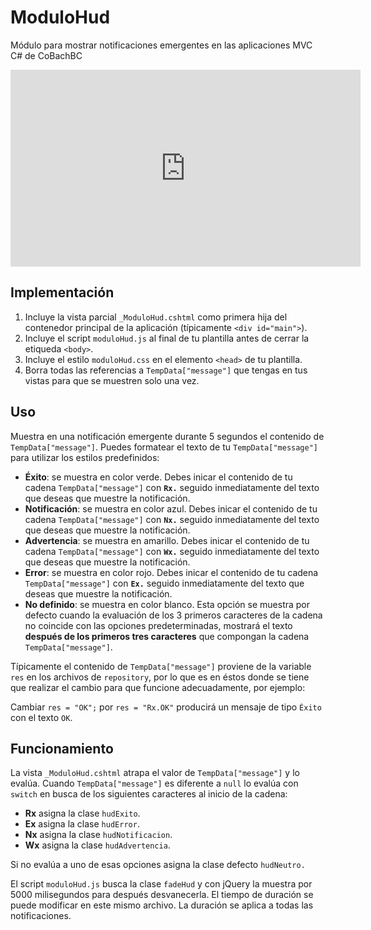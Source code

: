 # ModuloHud
Módulo para mostrar notificaciones emergentes en las aplicaciones MVC C# de CoBachBC

<iframe width="560" height="315" src="https://www.youtube.com/embed/IPlDpxTlFTo" frameborder="0" allow="accelerometer; autoplay; clipboard-write; encrypted-media; gyroscope; picture-in-picture" allowfullscreen></iframe>

## Implementación

1. Incluye la vista parcial `_ModuloHud.cshtml` como primera hija del contenedor principal de la aplicación (típicamente `<div id="main">`).
1. Incluye el script `moduloHud.js` al final de tu plantilla antes de cerrar la etiqueda `<body>`.
1. Incluye el estilo `moduloHud.css` en el elemento `<head>` de tu plantilla.
1. Borra todas las referencias a `TempData["message"]` que tengas en tus vistas para que se muestren solo una vez.

## Uso

Muestra en una notificación emergente durante 5 segundos el contenido de `TempData["message"]`. Puedes formatear el texto de tu `TempData["message"]` para utilizar los estilos predefinidos:
- **Éxito**: se muestra en color verde. Debes inicar el contenido de tu cadena `TempData["message"]` con **`Rx.`** seguido inmediatamente del texto que deseas que muestre la notificación.
- **Notificación**: se muestra en color azul. Debes inicar el contenido de tu cadena `TempData["message"]` con **`Nx.`** seguido inmediatamente del texto que deseas que muestre la notificación.
- **Advertencia**: se muestra en amarillo. Debes inicar el contenido de tu cadena `TempData["message"]` con **`Wx.`** seguido inmediatamente del texto que deseas que muestre la notificación.
- **Error**: se muestra en color rojo. Debes inicar el contenido de tu cadena `TempData["message"]` con **`Ex.`** seguido inmediatamente del texto que deseas que muestre la notificación.
- **No definido**: se muestra en color blanco. Esta opción se muestra por defecto cuando la evaluación de los 3 primeros caracteres de la cadena no coincide con las opciones predeterminadas, mostrará el texto **después de los primeros tres caracteres** que compongan la cadena `TempData["message"]`.

Típicamente el contenido de `TempData["message"]` proviene de la variable `res` en los archivos de `repository`, por lo que es en éstos donde se tiene que realizar el cambio para que funcione adecuadamente, por ejemplo:

Cambiar `res = "OK";` por `res = "Rx.OK"` producirá un mensaje de tipo `Éxito` con el texto `OK`.

## Funcionamiento

La vista `_ModuloHud.cshtml` atrapa el valor de `TempData["message"]` y lo evalúa. Cuando `TempData["message"]` es diferente a `null` lo evalúa con `switch` en busca de los siguientes caracteres al inicio de la cadena:

- __Rx__ asigna la clase `hudExito`.
- __Ex__ asigna la clase `hudError`.
- __Nx__ asigna la clase `hudNotificacion`.
- __Wx__ asigna la clase `hudAdvertencia`.

Si no evalúa a uno de esas opciones asigna la clase defecto `hudNeutro.`

El script `moduloHud.js` busca la clase `fadeHud` y con jQuery la muestra por 5000 milisegundos para después desvanecerla. El tiempo de duración se puede modificar en este mismo archivo. La duración se aplica a todas las notificaciones.
